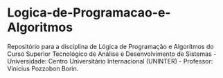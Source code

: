 # Logica-de-Programacao-e-Algoritmos
Repositório para a disciplina de Lógica de Programação e Algorítmos do Curso Superior Tecnológico de Análise e Desenvolvimento de Sistemas - Universidade: Centro Universitário Internacional (UNINTER) - Professor: Vinicius Pozzobon Borin.
